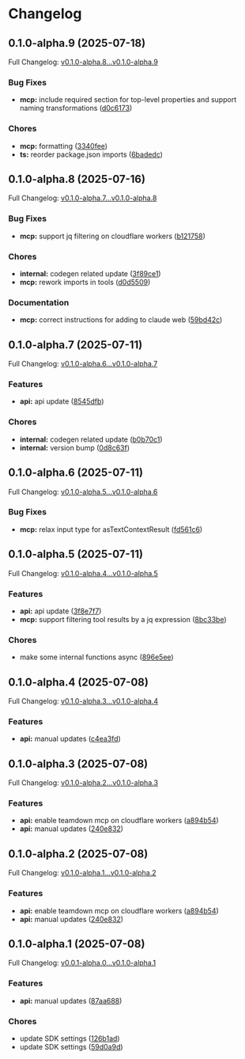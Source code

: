 # Changelog

## 0.1.0-alpha.9 (2025-07-18)

Full Changelog: [v0.1.0-alpha.8...v0.1.0-alpha.9](https://github.com/teardown-dev/stainless-typescript/compare/v0.1.0-alpha.8...v0.1.0-alpha.9)

### Bug Fixes

* **mcp:** include required section for top-level properties and support naming transformations ([d0c6173](https://github.com/teardown-dev/stainless-typescript/commit/d0c6173f4350bcb890316b68e5a51e8f13900f39))


### Chores

* **mcp:** formatting ([3340fee](https://github.com/teardown-dev/stainless-typescript/commit/3340feec921562612a9c79e58b3aaf8fde15c608))
* **ts:** reorder package.json imports ([6badedc](https://github.com/teardown-dev/stainless-typescript/commit/6badedcd15dbf3368e70d76e3d05de3fe04afe7e))

## 0.1.0-alpha.8 (2025-07-16)

Full Changelog: [v0.1.0-alpha.7...v0.1.0-alpha.8](https://github.com/teardown-dev/stainless-typescript/compare/v0.1.0-alpha.7...v0.1.0-alpha.8)

### Bug Fixes

* **mcp:** support jq filtering on cloudflare workers ([b121758](https://github.com/teardown-dev/stainless-typescript/commit/b1217580e6c37d802fc4ea879b3b61af67c7e50b))


### Chores

* **internal:** codegen related update ([3f89ce1](https://github.com/teardown-dev/stainless-typescript/commit/3f89ce12ad968adace28d9623edf216d82b75cad))
* **mcp:** rework imports in tools ([d0d5509](https://github.com/teardown-dev/stainless-typescript/commit/d0d5509df571412f709c74b8ea01db6a494b8d65))


### Documentation

* **mcp:** correct instructions for adding to claude web ([59bd42c](https://github.com/teardown-dev/stainless-typescript/commit/59bd42ce5480408663dfafc6b62a2c4ab3d05e10))

## 0.1.0-alpha.7 (2025-07-11)

Full Changelog: [v0.1.0-alpha.6...v0.1.0-alpha.7](https://github.com/teardown-dev/stainless-typescript/compare/v0.1.0-alpha.6...v0.1.0-alpha.7)

### Features

* **api:** api update ([8545dfb](https://github.com/teardown-dev/stainless-typescript/commit/8545dfbdf751d294e2613be645de10f1da6c2dc0))


### Chores

* **internal:** codegen related update ([b0b70c1](https://github.com/teardown-dev/stainless-typescript/commit/b0b70c1d6f100fde4d4d7924450458e0a18b2209))
* **internal:** version bump ([0d8c63f](https://github.com/teardown-dev/stainless-typescript/commit/0d8c63f6cea7b798100c7ba14a5c5ff61ab913d8))

## 0.1.0-alpha.6 (2025-07-11)

Full Changelog: [v0.1.0-alpha.5...v0.1.0-alpha.6](https://github.com/teardown-dev/stainless-typescript/compare/v0.1.0-alpha.5...v0.1.0-alpha.6)

### Bug Fixes

* **mcp:** relax input type for asTextContextResult ([fd561c6](https://github.com/teardown-dev/stainless-typescript/commit/fd561c6a6e622644059cf24906095dc37afb8e41))

## 0.1.0-alpha.5 (2025-07-11)

Full Changelog: [v0.1.0-alpha.4...v0.1.0-alpha.5](https://github.com/teardown-dev/stainless-typescript/compare/v0.1.0-alpha.4...v0.1.0-alpha.5)

### Features

* **api:** api update ([3f8e7f7](https://github.com/teardown-dev/stainless-typescript/commit/3f8e7f7d6cbb79bc62062d7fdea7c42fdcac7a2c))
* **mcp:** support filtering tool results by a jq expression ([8bc33be](https://github.com/teardown-dev/stainless-typescript/commit/8bc33be9bd2c4d470876bb55895adc7dceb1db27))


### Chores

* make some internal functions async ([896e5ee](https://github.com/teardown-dev/stainless-typescript/commit/896e5eea9fb1f490d86fa8179ff39a013964f7ec))

## 0.1.0-alpha.4 (2025-07-08)

Full Changelog: [v0.1.0-alpha.3...v0.1.0-alpha.4](https://github.com/teardown-dev/stainless-typescript/compare/v0.1.0-alpha.3...v0.1.0-alpha.4)

### Features

* **api:** manual updates ([c4ea3fd](https://github.com/teardown-dev/stainless-typescript/commit/c4ea3fde5e755c74b585c77c113d0c1628c18626))

## 0.1.0-alpha.3 (2025-07-08)

Full Changelog: [v0.1.0-alpha.2...v0.1.0-alpha.3](https://github.com/teardown-dev/stainless-typescript/compare/v0.1.0-alpha.2...v0.1.0-alpha.3)

### Features

* **api:** enable teamdown mcp on cloudflare workers ([a894b54](https://github.com/teardown-dev/stainless-typescript/commit/a894b541aeae588fe722ccf2674774a806db4db1))
* **api:** manual updates ([240e832](https://github.com/teardown-dev/stainless-typescript/commit/240e8326f40a008f13102495c8811c1baf87ad9c))

## 0.1.0-alpha.2 (2025-07-08)

Full Changelog: [v0.1.0-alpha.1...v0.1.0-alpha.2](https://github.com/teardown-dev/stainless-typescript/compare/v0.1.0-alpha.1...v0.1.0-alpha.2)

### Features

* **api:** enable teamdown mcp on cloudflare workers ([a894b54](https://github.com/teardown-dev/stainless-typescript/commit/a894b541aeae588fe722ccf2674774a806db4db1))
* **api:** manual updates ([240e832](https://github.com/teardown-dev/stainless-typescript/commit/240e8326f40a008f13102495c8811c1baf87ad9c))

## 0.1.0-alpha.1 (2025-07-08)

Full Changelog: [v0.0.1-alpha.0...v0.1.0-alpha.1](https://github.com/teardown-dev/stainless-typescript/compare/v0.0.1-alpha.0...v0.1.0-alpha.1)

### Features

* **api:** manual updates ([87aa688](https://github.com/teardown-dev/stainless-typescript/commit/87aa6882037af1e35b9873eaba41f10519bb1f45))


### Chores

* update SDK settings ([126b1ad](https://github.com/teardown-dev/stainless-typescript/commit/126b1adb239275302f071ffc214acbb0036ffe5b))
* update SDK settings ([59d0a9d](https://github.com/teardown-dev/stainless-typescript/commit/59d0a9de3568e0bfbe09e4cf1db6331c2e7b44bb))
